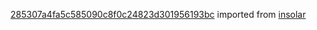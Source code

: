 [285307a4fa5c585090c8f0c24823d301956193bc](https://github.com/insolar/insolar/commit/285307a4fa5c585090c8f0c24823d301956193bc) imported from [insolar](https://github.com/insolar/insolar)
